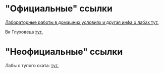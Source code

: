 # "Официальные" ссылки
[Лабораторные работы в домашних условиях и другая инфа о лабах тут.](https://mipt.ru/education/chair/physics/news/laboratornye_raboty_v_domashnikh_usloviyakh)  

Вк Глуховеца [тут.](https://vk.com/mitit)  

# "Неофициальные" ссылки
Лабы с тупого ската: [тут.](https://drive.google.com/drive/folders/0B9SFeF7JBQulfjR4RGVxbWNuMWFOMzhaY19nQ1dUQlZITFQ0bzR0aUdobGpFc3p5aU5ETXc)  
